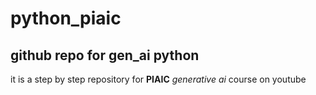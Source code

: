 # python_piaic

## github repo for gen_ai python

it is a step by step repository for **PIAIC** _generative ai_ course  on youtube 
